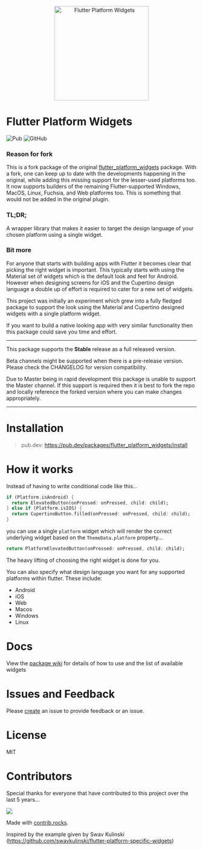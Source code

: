 <p align="center">
<img src="https://raw.githubusercontent.com/stryder-dev/flutter_platform_widgets/master/images/logo.png" width="250px" alt="Flutter Platform Widgets" />
</p>

<!-- omit in toc -->
# Flutter Platform Widgets

![Pub](https://img.shields.io/pub/v/flutter_platform_widgets) ![GitHub](https://img.shields.io/github/license/stryder-dev/flutter_platform_widgets)

### Reason for fork
This is a fork package of the original [flutter_platform_widgets](https://pub.dev/packages/flutter_platform_widgets) package.
With a fork, one can keep up to date with the developments happening in the original, while adding this missing support for the lesser-used platforms too.
It now supports builders of the remaining Flutter-supported Windows, MacOS, Linux, Fuchsia, and Web platforms too. This is something that would not be added in the original plugin.

<!-- omit in toc -->
### TL;DR;
A wrapper library that makes it easier to target the design language of your chosen platform using a single widget.<br>

<!-- omit in toc -->
### Bit more
For anyone that starts with building apps with Flutter it becomes clear that picking the right widget is important. This typically starts with using the Material set of widgets which is the default look and feel for Android. However when designing screens for iOS and the Cupertino design language a double up of effort is required to cater for a new set of widgets.

This project was initially an experiment which grew into a fully fledged package to support the look using the Material and Cupertino designed widgets with a single platform widget.

If you want to build a native looking app with very similar functionality then this package could save you time and effort.

---

This package supports the **Stable** release as a full released version.

Beta channels might be supported when there is a pre-release version. Please check the CHANGELOG for version compatibility.

Due to Master being in rapid development this package is unable to support the Master channel. If this support is required then it is best to fork the repo and locally reference the forked version where you can make changes appropriately.

---

# Installation

> pub.dev: https://pub.dev/packages/flutter_platform_widgets/install

# How it works <a name="how-it-works"></a>

Instead of having to write conditional code like this...

```dart
if (Platform.isAndroid) {
  return ElevatedButton(onPressed: onPressed, child: child);
} else if (Platform.isIOS) {
  return CupertinoButton.filled(onPressed: onPressed, child: child);
}
```

you can use a single `platform` widget which will render the correct underlying widget based on the `ThemeData.platform` property...

```dart
return PlatformElevatedButton(onPressed: onPressed, child: child);
```
The heavy lifting of choosing the right widget is done for you.

You can also specify what design language you want for any supported platforms within flutter. These include:
* Android
* iOS
* Web
* Macos
* Windows
* Linux

# Docs

View the [package wiki](https://github.com/stryder-dev/flutter_platform_widgets/wiki) for details of how to use and the list of available widgets


# Issues and Feedback

Please [create](https://github.com/stryder-dev/flutter_platform_widgets/issues/new) an issue to provide feedback or an issue.

# License

MIT

# Contributors

Special thanks for everyone that have contributed to this project over the last 5 years...

<a href="https://github.com/stryder-dev/flutter_platform_widgets/graphs/contributors">
  <img src="https://contrib.rocks/image?repo=stryder-dev/flutter_platform_widgets" />
</a>

Made with [contrib.rocks](https://contrib.rocks).

Inspired by the example given by Swav Kulinski (https://github.com/swavkulinski/flutter-platform-specific-widgets)
